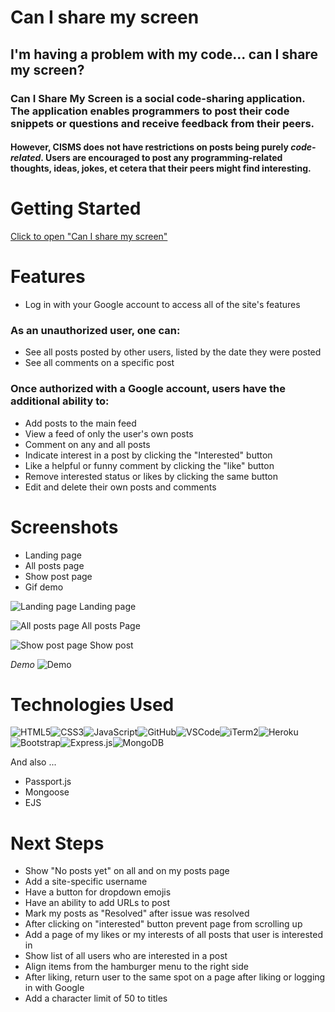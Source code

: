 # Can I share my screen

## I'm having a problem with my code... can I share my screen?

### Can I Share My Screen is a social code-sharing application. The application enables programmers to post their code snippets or questions and receive feedback from their peers.

#### However, CISMS does not have restrictions on posts being purely *code-related*. Users are encouraged to post any programming-related thoughts, ideas, jokes, et cetera that their peers might find interesting.

# Getting Started

[Click to open "Can I share my screen"](https://can-i-share-my-screen.herokuapp.com/)

# Features
- Log in with your Google account to access all of the site's features

### As an unauthorized user, one can:
- See all posts posted by other users, listed by the date they were posted
- See all comments on a specific post

### Once authorized with a Google account, users have the additional ability to:
- Add posts to the main feed
- View a feed of only the user's own posts
- Comment on any and all posts
- Indicate interest in a post by clicking the "Interested" button
- Like a helpful or funny comment by clicking the "like" button
- Remove interested status or likes by clicking the same button
- Edit and delete their own posts and comments



# Screenshots

- Landing page
- All posts page
- Show post page
- Gif demo

![Landing page](https://i.imgur.com/DXNloN1.png)
Landing page

![All posts page](https://i.imgur.com/hNKf6F4.png)
All posts Page

![Show post page](https://i.imgur.com/dFgwzDM.png)
Show post

*Demo*
![Demo](demo.gif)

# Technologies Used

![HTML5](https://img.shields.io/badge/html5-%23E34F26.svg?style=for-the-badge&logo=html5&logoColor=white)![CSS3](https://img.shields.io/badge/css3-%231572B6.svg?style=for-the-badge&logo=css3&logoColor=white)![JavaScript](https://img.shields.io/badge/javascript-%23323330.svg?style=for-the-badge&logo=javascript&logoColor=%23F7DF1E)![GitHub](https://img.shields.io/badge/github-%23121011.svg?style=for-the-badge&logo=github&logoColor=white)![VSCode](https://img.shields.io/badge/Visual_Studio_Code-0078D4?style=for-the-badge&logo=visual%20studio%20code&logoColor=white)![iTerm2](https://img.shields.io/badge/iTerm2-000000?style=for-the-badge&logo=iterm2&logoColor=white)![Heroku](https://img.shields.io/badge/Heroku-430098?style=for-the-badge&logo=heroku&logoColor=white)![Bootstrap](https://img.shields.io/badge/Bootstrap-563D7C?style=for-the-badge&logo=bootstrap&logoColor=white)![Express.js](https://img.shields.io/badge/Express.js-404D59?style=for-the-badge)![MongoDB](https://img.shields.io/badge/MongoDB-4EA94B?style=for-the-badge&logo=mongodb&logoColor=white)

And also ...
- Passport.js
- Mongoose
- EJS

# Next Steps

- Show "No posts yet" on all and on my posts page
- Add a site-specific username
- Have a button for dropdown emojis
- Have an ability to add URLs to post
- Mark my posts as "Resolved" after issue was resolved
- After clicking on "interested" button prevent page from scrolling up
- Add a page of my likes or my interests of all posts that user is interested in
- Show list of all users who are interested in a post
- Align items from the hamburger menu to the right side
- After liking, return user to the same spot on a page after liking or logging in with Google
- Add a character limit of 50 to titles
